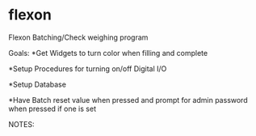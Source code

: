 # flexon
Flexon Batching/Check weighing program

Goals:
*Get Widgets to turn color when filling and complete

*Setup Procedures for turning on/off Digital I/O

*Setup Database

*Have Batch reset value when pressed and prompt for admin password when pressed if one is set

NOTES: